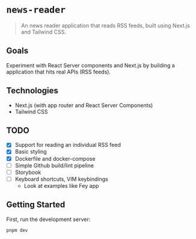 # `news-reader`

> An news reader application that reads RSS feeds, built using Next.js and Tailwind CSS.

## Goals

Experiment with React Server components and Next.js by building a
application that hits real APIs (RSS feeds).

## Technologies

- Next.js (with app router and React Server Components)
- Tailwind CSS

## TODO

- [X] Support for reading an individual RSS feed
- [X] Basic styling
- [X] Dockerfile and docker-compose
- [ ] Simple Github build/lint pipeline
- [ ] Storybook
- [ ] Keyboard shortcuts, VIM keybindings
  - Look at examples like Fey app

## Getting Started

First, run the development server:

```bash
pnpm dev
```
